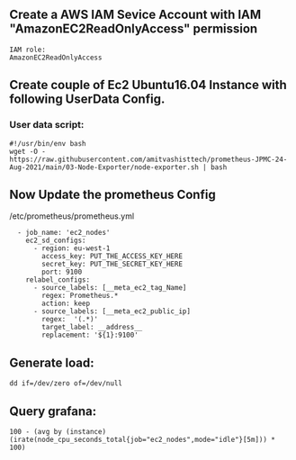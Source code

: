 ## Create a AWS IAM Sevice Account with IAM "AmazonEC2ReadOnlyAccess" permission
```
IAM role:
AmazonEC2ReadOnlyAccess
```

## Create couple of Ec2 Ubuntu16.04 Instance with following UserData Config.


### User data script:
```
#!/usr/bin/env bash
wget -O - https://raw.githubusercontent.com/amitvashisttech/prometheus-JPMC-24-Aug-2021/main/03-Node-Exporter/node-exporter.sh | bash
```



## Now Update the prometheus Config

/etc/prometheus/prometheus.yml
```
  - job_name: 'ec2_nodes'
    ec2_sd_configs:
      - region: eu-west-1
        access_key: PUT_THE_ACCESS_KEY_HERE
        secret_key: PUT_THE_SECRET_KEY_HERE
        port: 9100
    relabel_configs:
      - source_labels: [__meta_ec2_tag_Name]
        regex: Prometheus.*
        action: keep
      - source_labels: [__meta_ec2_public_ip]
        regex:  '(.*)'
        target_label: __address__
        replacement: '${1}:9100'
```

## Generate load:
```
dd if=/dev/zero of=/dev/null
```



## Query grafana:
```
100 - (avg by (instance) (irate(node_cpu_seconds_total{job="ec2_nodes",mode="idle"}[5m])) * 100)
```
